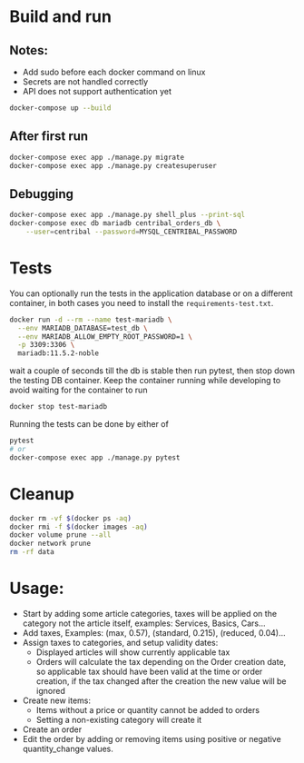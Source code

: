 # Build and run
## Notes:
* Add sudo before each docker command on linux
* Secrets are not handled correctly
* API does not support authentication yet

```sh
docker-compose up --build
```

## After first run

```sh
docker-compose exec app ./manage.py migrate
docker-compose exec app ./manage.py createsuperuser
```

## Debugging

```sh
docker-compose exec app ./manage.py shell_plus --print-sql
docker-compose exec db mariadb centribal_orders_db \
    --user=centribal --password=MYSQL_CENTRIBAL_PASSWORD
```

# Tests
You can optionally run the tests in the application database or on a different container, in both cases you need to install the `requirements-test.txt`.

```sh
docker run -d --rm --name test-mariadb \
  --env MARIADB_DATABASE=test_db \
  --env MARIADB_ALLOW_EMPTY_ROOT_PASSWORD=1 \
  -p 3309:3306 \
  mariadb:11.5.2-noble
```

wait a couple of seconds till the db is stable then run pytest, then stop down the testing DB container. Keep the container running while developing to avoid waiting for the container to run

```sh
docker stop test-mariadb
```

Running the tests can be done by either of
```sh
pytest
# or
docker-compose exec app ./manage.py pytest
```


# Cleanup
```sh
docker rm -vf $(docker ps -aq)
docker rmi -f $(docker images -aq)
docker volume prune --all
docker network prune
rm -rf data
```


# Usage:
- Start by adding some article categories, taxes will be applied on the category not the article itself, examples: Services, Basics, Cars...
- Add taxes, Examples: (max, 0.57), (standard, 0.215), (reduced, 0.04)...
- Assign taxes to categories, and setup validity dates:
  - Displayed articles will show currently applicable tax
  - Orders will calculate the tax depending on the Order creation date, so applicable tax should have been valid at the time or order creation, if the tax changed after the creation the new value will be ignored
- Create new items:
  - Items without a price or quantity cannot be added to orders
  - Setting a non-existing category will create it
- Create an order
- Edit the order by adding or removing items using positive or negative quantity_change values.
